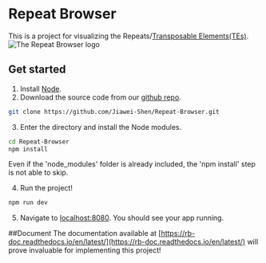 # Repeat Browser

This is a project for visualizing the Repeats/[Transposable Elements(TEs)](https://en.wikipedia.org/wiki/Transposable_element).
![The Repeat Browser logo](https://wang.wustl.edu/img/rb_logo.png)


## Get started
1. Install [Node](https://nodejs.org/en/). 
2. Download the source code from our [github repo](https://github.com/Jiawei-Shen/Repeat-Browser.git).
```bash
git clone https://github.com/Jiawei-Shen/Repeat-Browser.git
```
3. Enter the directory and install the Node modules.
```bash
cd Repeat-Browser
npm install
```
Even if the 'node_modules' folder is already included, the 'npm install' step is not able to skip. 

4. Run the project!
```bash
npm run dev
```
5. Navigate to [localhost:8080](http://localhost:8080). You should see your app running.

##Document
The documentation available at [https://rb-doc.readthedocs.io/en/latest/](https://rb-doc.readthedocs.io/en/latest/) will prove invaluable for implementing this project!
